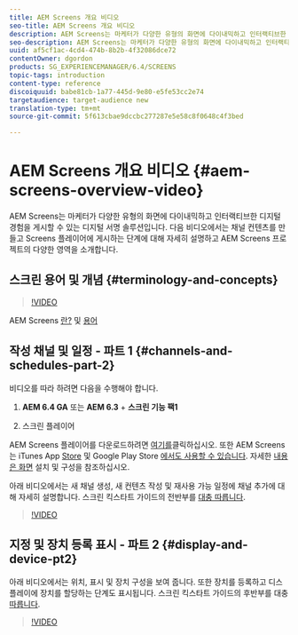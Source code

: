 ```yaml
---
title: AEM Screens 개요 비디오
seo-title: AEM Screens 개요 비디오
description: AEM Screens는 마케터가 다양한 유형의 화면에 다이내믹하고 인터랙티브한 디지털 경험을 게시할 수 있는 디지털 서명 솔루션입니다. 다음 비디오에서는 채널 컨텐츠를 만들고 Screens 플레이어에 게시하는 단계에 대해 자세히 설명하고 AEM Screens 프로젝트의 다양한 영역을 소개합니다.
seo-description: AEM Screens는 마케터가 다양한 유형의 화면에 다이내믹하고 인터랙티브한 디지털 경험을 게시할 수 있는 디지털 서명 솔루션입니다. 다음 비디오에서는 AEM Screens 프로젝트의 다양한 영역을 소개하고 채널 컨텐츠를 만들고 스크린 플레이어에 게시하는 단계를 자세히 설명합니다.
uuid: af5cf1ac-4cd4-474b-8b2b-4f32086dce72
contentOwner: dgordon
products: SG_EXPERIENCEMANAGER/6.4/SCREENS
topic-tags: introduction
content-type: reference
discoiquuid: babe81cb-1a77-445d-9e80-e5fe53cc2e74
targetaudience: target-audience new
translation-type: tm+mt
source-git-commit: 5f613cbae9dccbc277287e5e58c8f0648c4f3bed

---
```



# AEM Screens 개요 비디오 {#aem-screens-overview-video}

AEM Screens는 마케터가 다양한 유형의 화면에 다이내믹하고 인터랙티브한 디지털 경험을 게시할 수 있는 디지털 서명 솔루션입니다. 다음 비디오에서는 채널 컨텐츠를 만들고 Screens 플레이어에 게시하는 단계에 대해 자세히 설명하고 AEM Screens 프로젝트의 다양한 영역을 소개합니다.

## 스크린 용어 및 개념 {#terminology-and-concepts}

>[!VIDEO](https://video.tv.adobe.com/v/21353?quality=9)

AEM Screens [란?](aem-screens-introduction.md) 및 [용어](aem-screens-introduction.md)

## 작성 채널 및 일정 - 파트 1 {#channels-and-schedules-part-2}

비디오를 따라 하려면 다음을 수행해야 합니다.

1. **AEM 6.4 GA** 또는 **AEM 6.3** + **스크린 기능 팩1**

1. 스크린 플레이어

AEM Screens 플레이어를 다운로드하려면 [여기를](https://download.macromedia.com/screens/)클릭하십시오. 또한 AEM Screens는 iTunes App [Store](https://itunes.apple.com/us/app/aem-screens/id1169641856?mt=8) 및 Google Play Store [에서도 사용할 수 있습니다](https://play.google.com/store/apps/details?id=com.adobe.aem.screens.player&hl=en). 자세한 [내용은 화면](configuring-screens-introduction.md) 설치 및 구성을 참조하십시오.

아래 비디오에서는 새 채널 생성, 새 컨텐츠 작성 및 재사용 가능 일정에 채널 추가에 대해 자세히 설명합니다. 스크린 킥스타트 가이드의 전반부를 [대충 따릅니다](kickstart-for-aem-screens.md).

>[!VIDEO](https://video.tv.adobe.com/v/21387?quality=9)

## 지정 및 장치 등록 표시 - 파트 2 {#display-and-device-pt2}

아래 비디오에서는 위치, 표시 및 장치 구성을 보여 줍니다. 또한 장치를 등록하고 디스플레이에 장치를 할당하는 단계도 표시됩니다. 스크린 킥스타트 가이드의 후반부를 대충 [따릅니다](kickstart-for-aem-screens.md).

>[!VIDEO](https://video.tv.adobe.com/v/21411?quality=9)

